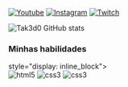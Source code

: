 [![Youtube](https://img.shields.io/badge/YouTube-FF0000?style=for-the-badge&logo=youtube&logoColor=white)](https://www.youtube.com/channel/UCsvvRbaReY8RU10jdCLebXg)
[![Instagram](https://img.shields.io/badge/Instagram-E4405F?style=for-the-badge&logo=instagram&logoColor=white)](https://www.instagram.com/tak3d0/)
[![Twitch](https://img.shields.io/badge/Twitch-9146FF?style=for-the-badge&logo=twitch&logoColor=white)](https://www.twitch.tv/tak3d0)

![Tak3d0 GitHub stats](https://github-readme-stats.vercel.app/api?username=Tak3d0&show_icons=true&theme=radical)

### Minhas habilidades

<div> style="display: inline_block"><br/>
  <img aling="center" alt="html5" src="https://img.shields.io/badge/HTML5-E34F26?style=for-the-badge&logo=html5&logoColor=white" />
<img aling="center" alt="css3" src="https://img.shields.io/badge/CSS3-1572B6?style=for-the-badge&logo=css3&logoColor=white" />
<img aling="center" alt="css3" src="https://img.shields.io/badge/JavaScript-F7DF1E?style=for-the-badge&logo=javascript&logoColor=black" />

